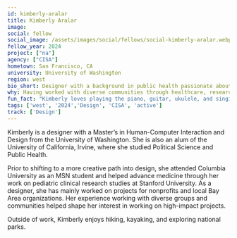 ```yaml
---
id: kimberly-aralar
title: Kimberly Aralar
image: 
social: fellow
social_image: /assets/images/social/fellows/social-kimberly-aralar.webp
fellow_year: 2024
project: ["na"]
agency: ["CISA"]
hometown: San Francisco, CA
university: University of Washington
region: west
bio_short: Designer with a background in public health passionate about human-centered design that improves equitable access to information and resources
why: Having worked with diverse communities through healthcare, research, and design, I view a career in civic tech as a great opportunity to apply a human-centered approach to design and research to make positive impacts on large scale projects that improve equitable access to information and resources.
fun_fact: "Kimberly loves playing the piano, guitar, ukulele, and singing to her dog Peanut."
tags: ['west', '2024','Design', 'CISA', 'active']
track: ['Design']
---
```


Kimberly is a designer with a Master’s in Human-Computer Interaction and Design from the University of Washington. She is also an alum of the University of California, Irvine, where she studied Political Science and Public Health.

Prior to shifting to a more creative path into design, she attended Columbia University as an MSN student and helped advance medicine through her work on pediatric clinical research studies at Stanford University. As a designer, she has mainly worked on projects for nonprofits and local Bay Area organizations. Her experience working with diverse groups and communities helped shape her interest in working on high-impact projects.

Outside of work, Kimberly enjoys hiking, kayaking, and exploring national parks.